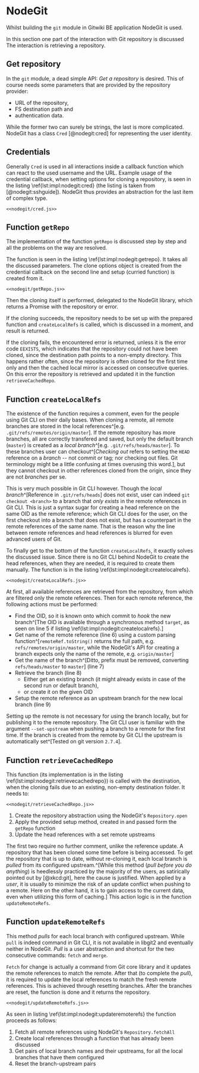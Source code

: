 # NodeGit

Whilst building the `git` module in Gitwiki BE application NodeGit is used.

In this section one part of the interaction with Git repository is discussed
The interaction is retrieving a repository.

## Get repository

In the `git` module, a dead simple API: _Get a repository_ is desired.
This of course needs some parameters that are provided by the repository provider:

- URL of the repository,
- FS destination path and
- authentication data.

While the former two can surely be strings, the last is more complicated.
NodeGit has a class `Cred` [@nodegit:cred] for representing the user identity.

## Credentials

Generally `Cred` is used in all interactions inside a callback function which can react to the used username and the URL.
Example usage  of the credential callback, when setting options for cloning a repository, is seen in the listing \ref{lst:impl:nodegit:cred} (the listing is taken from [@nodegit:sshguide]).
NodeGit thus provides an abstraction for the last item of complex type.

```{language=js caption="Implementation: NodeGit -- Credentials callback" label="lst:impl:nodegit:cred"}
<<nodegit/cred.js>>
```

## Function `getRepo`

The implementation of the function `getRepo` is discussed step by step and all the problems on the way are resolved.

The function is seen in the listing \ref{lst:impl:nodegit:getrepo}.
It takes all the discussed parameters.
The clone options object is created from the credential callback on the second line and setup (curried function) is created from it.

```{language=js caption="Implementation: NodeGit -- Getting a repository" label="lst:impl:nodegit:getrepo"}
<<nodegit/getRepo.js>>
```

Then the cloning itself is performed, delegated to the NodeGit library, which returns a Promise with the repository or error.

If the cloning succeeds, the repository needs to be set up with the prepared function and `createLocalRefs` is called, which is discussed in a moment, and result is returned.

If the cloning fails, the encountered error is returned, unless it is the error code `EEXISTS`, which indicates that the repository could not have been cloned, since the destination path points to a non-empty directory.
This happens rather often, since the repository is often cloned for the first time only and then the cached local mirror is accessed on consecutive queries.
On this error the repository is retrieved and updated it in the function `retrieveCachedRepo`.


## Function `createLocalRefs`

The existence of the function requires a comment, even for the people using Git CLI on their daily bases.
When cloning a remote, all remote branches are stored in the local references^[e.g. `.git/refs/remotes/origin/master`].
If the remote repository has more branches, all are correctly transfered and saved, but only the default branch (`master`) is created as a _local branch_^[e.g. `.git/refs/heads/master`].
To these branches user can checkout^[_Checking out_ refers to setting the `HEAD` reference on a _branch_ -- not commit or tag; nor checking out files. Git terminology might be a little confusing at times overusing this word.], but they cannot checkout in other references cloned from the origin, since they are not _branches_ per se.

This is very much possible in Git CLI however.
Though the _local branch_^[Reference in `.git/refs/heads`] does not exist, user can indeed `git checkout <branch>` to a branch that _only exists_ in the remote references in Git CLI.
This is just a syntax sugar for creating a head reference on the same OID as the remote reference; which Git CLI does for the user, on the first checkout into a branch that does not exist, but has a counterpart in the remote references of the same name.
That is the reason why the line between remote references and head references is blurred for even advanced users of Git.

To finally get to the bottom of the function `createLocalRefs`, it exactly solves the discussed issue.
Since there is no Git CLI behind NodeGit to create the head references, when they are needed, it is required to create them manually.
The function is in the listing \ref{lst:impl:nodegit:createlocalrefs}.

```{language=js caption="Implementation: NodeGit -- Create local references" label="lst:impl:nodegit:createlocalrefs"}
<<nodegit/createLocalRefs.js>>
```

At first, all available references are retrieved from the repository, from which are filtered only the remote references.
Then for each remote reference, the following actions must be performed:

- Find the OID, so it is known onto which commit to _hook_ the new branch^[The OID is available through a synchronous method `target`, as seen on line 5 if listing \ref{lst:impl:nodegit:createlocalrefs}.]
- Get name of the remote reference (line 6) using a custom parsing function^[`remoteRef.toString()` returns the full path, e.g. `refs/remotes/origin/master`, while the NodeGit's API for creating a branch expects only the name of the remote, e.g. `origin/master`]
- Get the name of the branch^[Ditto, prefix must be removed, converting `refs/heads/master` to `master`] (line 7)
- Retrieve the branch (line 8)
    - Either get an existing branch (it might already exists in case of the second run or default branch),
    - or create it on the given OID
- Setup the remote reference as an upstream branch for the new local branch (line 9)

Setting up the remote is not necessary for using the branch locally, but for publishing it to the remote repository.
The Git CLI user is familiar with the argument `--set-upstream` when pushing a branch to a remote for the first time.
If the branch is created from the remote by Git CLI the upstream is automatically set^[Tested on git version `2.7.4`].


## Function `retrieveCachedRepo`

This function (its implementation is in the listing \ref{lst:impl:nodegit:retrievecachedrepo}) is called with the destination, when the cloning fails due to an existing, non-empty destination folder.
It needs to:

```{language=js caption="Implementation: NodeGit -- Retrieve cached repository" label="lst:impl:nodegit:retrievecachedrepo"}
<<nodegit/retrieveCachedRepo.js>>
```

1. Create the repository abstraction using the NodeGit's `Repository.open`
2. Apply the provided setup method, created in and passed form the `getRepo` function
3. Update the head references with a set remote upstreams

The first two require no further comment, unlike the reference update.
A repository that has been cloned some time before is being accessed.
To get the repository that is up to date, without re-cloning it, each local branch is _pulled_ from its configured upstream.^[While this method (_pull before you do anything_) is heedlessly practiced by the majority of the users, as satirically pointed out by [@xkcd:git], here the cause is justified. When applied by a _user_, it is usually to minimize the risk of an update conflict when pushing to a remote. Here on the other hand, it is to gain access to the current data, even when utilizing this form of caching.]
This action logic is in the function `updateRemoteRefs`.

## Function `updateRemoteRefs`

This method _pulls_ for each local branch with configured upstream.
While `pull` is indeed command in Git CLI, it is not available in libgit2 and eventually neither in NodeGit.
_Pull_ is a user abstraction and shortcut for the two consecutive commands: `fetch` and `merge`.

`Fetch` for change is actually a command from Git core library and it updates the remote references to match the remote.
After that (to complete the *pull*), it is required to update the local references to match the fresh remote references.
This is achieved through resetting branches.
After the branches are reset, the function is done and it returns the repository.

```{language=js caption="Implementation: NodeGit -- Update branches with remote upstreams" label="lst:impl:nodegit:updateremoterefs"}
<<nodegit/updateRemoteRefs.js>>
```

As seen in listing \ref{lst:impl:nodegit:updateremoterefs} the function proceeds as follows:

1. Fetch all remote references using NodeGit's `Repository.fetchAll`
2. Create local references through a function that has already been discussed
3. Get pairs of local branch names and their upstreams, for all the local branches that have them configured
4. Reset the branch-upstream pairs

